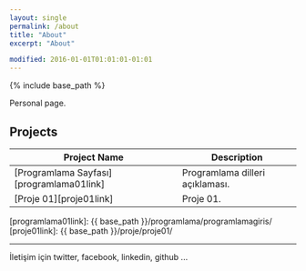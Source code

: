```yaml
---
layout: single
permalink: /about
title: "About"
excerpt: "About"

modified: 2016-01-01T01:01:01-01:01
---
```


{% include base_path %}

Personal page.


## Projects

| Project Name                                        | Description                                           |
| ------------------------------------------- | ----------------------------------------------------- |
| [Programlama Sayfası][programlama01link] | Programlama dilleri açıklaması. |
| [Proje 01][proje01link] | Proje 01. |

[programlama01link]: {{ base_path }}/programlama/programlamagiris/
[proje01link]: {{ base_path }}/proje/proje01/


---

İletişim için twitter, facebook, linkedin, github ...